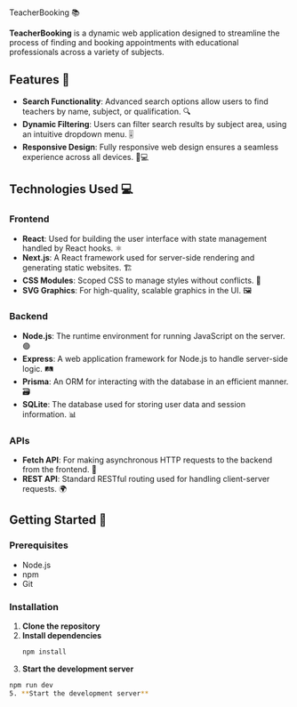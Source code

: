 TeacherBooking 📚

**TeacherBooking** is a dynamic web application designed to streamline the process of finding and booking appointments with educational professionals across a variety of subjects.

## Features 🌟

- **Search Functionality**: Advanced search options allow users to find teachers by name, subject, or qualification. 🔍
- **Dynamic Filtering**: Users can filter search results by subject area, using an intuitive dropdown menu. 🎚️
- **Responsive Design**: Fully responsive web design ensures a seamless experience across all devices. 📱💻

## Technologies Used 💻

### Frontend

- **React**: Used for building the user interface with state management handled by React hooks. ⚛️
- **Next.js**: A React framework used for server-side rendering and generating static websites. 🏗️
- **CSS Modules**: Scoped CSS to manage styles without conflicts. 🎨
- **SVG Graphics**: For high-quality, scalable graphics in the UI. 🖼️

### Backend

- **Node.js**: The runtime environment for running JavaScript on the server. 🟢
- **Express**: A web application framework for Node.js to handle server-side logic. 🛤️
- **Prisma**: An ORM for interacting with the database in an efficient manner. 🗃️
- **SQLite**: The database used for storing user data and session information. 📊

### APIs

- **Fetch API**: For making asynchronous HTTP requests to the backend from the frontend. 📡
- **REST API**: Standard RESTful routing used for handling client-server requests. 🌍

## Getting Started 🚀

### Prerequisites

- Node.js
- npm 
- Git

### Installation
1. **Clone the repository**
2. **Install dependencies**
   ```bash
   npm install
3. **Start the development server**
  ```bash
  npm run dev
5. **Start the development server**


